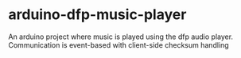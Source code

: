 # arduino-dfp-music-player
An arduino project where music is played using the dfp audio player. Communication is event-based with client-side checksum handling

